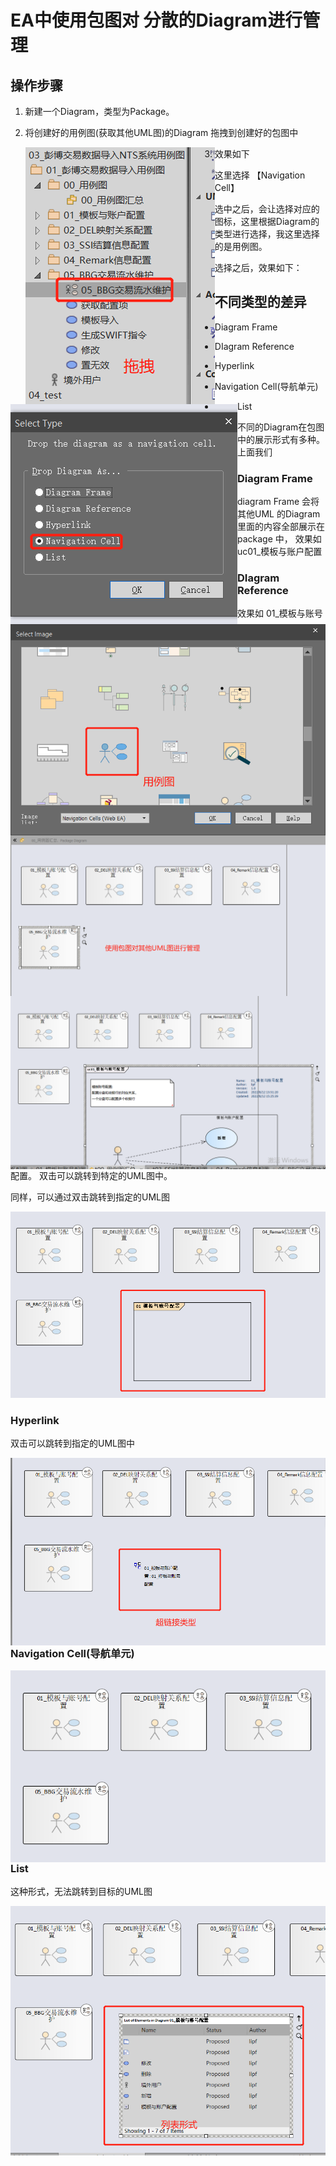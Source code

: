 

# EA中使用包图对 分散的Diagram进行管理





## 操作步骤

1.  新建一个Diagram，类型为Package。 

2. 将创建好的用例图(获取其他UML图)的Diagram 拖拽到创建好的包图中

   <img src="./pic/03_要拖拽的Diagram.png" align="left">

3. 效果如下 

这里选择 【Navigation Cell】 

<img src="./pic/01_通过包图对用例图进行管理_v20220812.png" align="left">



选中之后，会让选择对应的图标，这里根据Diagram的类型进行选择，我这里选择的是用例图。

<img src="./pic/02_设置包中用例图cell的图标.png" align="left">



选择之后，效果如下：

<img src="./pic/04_使用包图对其他UML图进行管理.png" align="left">



## 不同类型的差异

* Diagram Frame

* DIagram Reference

* Hyperlink

* Navigation Cell(导航单元)

* List

不同的Diagram在包图中的展示形式有多种。上面我们

### Diagram Frame 

diagram Frame 会将其他UML 的Diagram 里面的内容全部展示在package 中， 效果如 uc01_模板与账户配置

<img src="./pic/05_01_Frame类型.png" align="left">



### DIagram Reference

效果如 01_模板与账号配置。 双击可以跳转到特定的UML图中。 

 同样，可以通过双击跳转到指定的UML图

<img src="./pic/05_02_Reference类型.png">





### Hyperlink

双击可以跳转到指定的UML图中

<img src="./pic/05_03超链接类型.png" align="left">



### Navigation Cell(导航单元)

<img src="./pic/05_04导航单元格.png" align="left">



### List

这种形式，无法跳转到目标的UML图

<img src="./pic/05_05列表形式.png" align="left">
